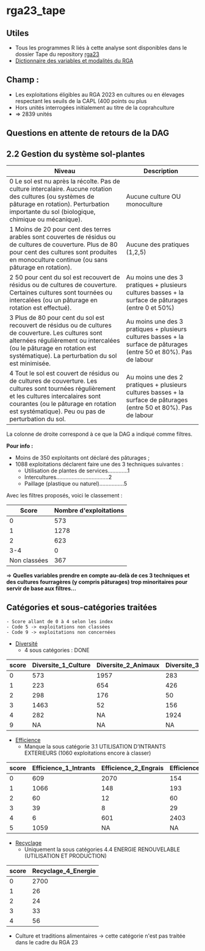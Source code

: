 # rga23_tape

## Utiles
- Tous les programmes R liés à cette analyse sont disponibles dans le dossier Tape du repository [rga23](https://github.com/nathalieDubreu/rga23) 
- [Dictionnaire des variables et modalités du RGA](https://docs.google.com/spreadsheets/d/16DxQiRkNIRXOBTypMM7NZsaku60rkBLX/edit?usp=sharing&ouid=111896801001167457308&rtpof=true&sd=true)

## **Champ** : 
- Les exploitations éligibles au RGA 2023 en cultures ou en élevages respectant les seuils de la CAPL (400 points ou plus
- Hors unités interrogées initialement au titre de la coprahculture
- => 2839 unités

## Questions en attente de retours de la DAG

## 2.2 Gestion du système sol-plantes

| Niveau | Description |
|--------|-------------|
|   0   Le sol est nu après la récolte. Pas de culture intercalaire. Aucune rotation des cultures (ou systèmes de pâturage en rotation). Perturbation importante du sol (biologique, chimique ou mécanique).  | Aucune culture OU monoculture |
|   1   Moins de 20 pour cent des terres arables sont couvertes de résidus ou de cultures de couverture. Plus de 80 pour cent des cultures sont produites en monoculture continue (ou sans pâturage en rotation).  | Aucune des pratiques (1,2,5) |
|   2   50 pour cent du sol est recouvert de résidus ou de cultures de couverture. Certaines cultures sont tournées ou intercalées (ou un pâturage en rotation est effectué).  | Au moins une des 3 pratiques + plusieurs cultures basses + la surface de pâturages (entre 0 et 50%) |
|   3   Plus de 80 pour cent du sol est recouvert de résidus ou de cultures de couverture. Les cultures sont alternées régulièrement ou intercalées (ou le pâturage en rotation est systématique). La perturbation du sol est minimisée.  | Au moins une des 3 pratiques + plusieurs cultures basses + la surface de pâturages (entre 50 et 80%). Pas de labour |
|   4   Tout le sol est couvert de résidus ou de cultures de couverture. Les cultures sont tournées régulièrement et les cultures intercalaires sont courantes (ou le pâturage en rotation est systématique). Peu ou pas de perturbation du sol.  | Au moins une des 2 pratiques + plusieurs cultures basses + la surface de pâturages (entre 50 et 80%). Pas de labour |

La colonne de droite correspond à ce que la DAG a indiqué comme filtres.

**Pour info :**
- Moins de 350 exploitants ont déclaré des pâturages ;
- 1088 exploitations déclarent faire une des 3 techniques suivantes :
  - Utilisation de plantes de services.............1
  - Intercultures..................................2
  - Paillage (plastique ou naturel)................5

Avec les filtres proposés, voici le classement :

| Score | Nombre d'exploitations |
|-------|------------------------|
|   0   |          573           |
|   1   |          1278           |
|   2   |           623           |
|  3-4  |            0           |
| Non classées |      367       |

=> **Quelles variables prendre en compte au-delà de ces 3 techniques et des cultures fourragères (y compris pâturages) trop minoritaires pour servir de base aux filtres...**

## Catégories et sous-catégories traitées
    - Score allant de 0 à 4 selon les index
    - Code 5 -> exploitations non classées
    - Code 9 -> exploitations non concernées
    
- [Diversité](1-Diversity.md)
    - 4 sous catégories : DONE
  
| score | Diversite_1_Culture | Diversite_2_Animaux | Diversite_3_Arbres | Diversite_4_Activite |
|-------|----------------------|---------------------|--------------------|----------------------|
| 0     | 573                  | 1957                | 283                | 588                  |
| 1     | 223                  | 654                 | 426                | 524                  |
| 2     | 298                  | 176                 | 50                 | 949                  |
| 3     | 1463                 | 52                  | 156                | 336                  |
| 4     | 282                  | NA                  | 1924               | 239                  |
| 9     | NA                   | NA                  | NA                 | 205                  |

- [Efficience](3-Efficience.md)
    - Manque la sous catégorie 3.1 UTILISATION D’INTRANTS EXTERIEURS (1060 exploitations encore à classer)
 
| score | Efficience_1_Intrants | Efficience_2_Engrais | Efficience_3_Pesticides | Efficience_4_ProductiviteBesoins |
|-------|------------------------|-----------------------|--------------------------|----------------------------------|
| 0     | 609                    | 2070                  | 154                      | 793                              |
| 1     | 1066                   | 148                   | 193                      | 56                               |
| 2     | 60                     | 12                    | 60                       | 583                              |
| 3     | 39                     | 8                     | 29                       | 931                              |
| 4     | 6                      | 601                   | 2403                     | 476                              |
| 5     | 1059                   | NA                    | NA                       | NA                               |
   
- [Recyclage](4-Recyclage.md)
    - Uniquement la sous catégories 4.4 ENERGIE RENOUVELABLE (UTILISATION ET PRODUCTION)

| score | Recyclage_4_Energie    |
|-------|------|
| 0     | 2700 |
| 1     | 26   |
| 2     | 24   |
| 3     | 33   |
| 4     | 56   |

- Culture et traditions alimentaires -> cette catégorie n'est pas traitée dans le cadre du RGA 23
